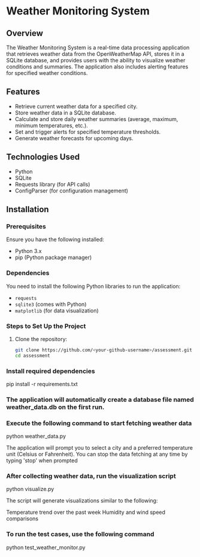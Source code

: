# Weather Monitoring System

## Overview
The Weather Monitoring System is a real-time data processing application that retrieves weather data from the OpenWeatherMap API, stores it in a SQLite database, and provides users with the ability to visualize weather conditions and summaries. The application also includes alerting features for specified weather conditions.

## Features
- Retrieve current weather data for a specified city.
- Store weather data in a SQLite database.
- Calculate and store daily weather summaries (average, maximum, minimum temperatures, etc.).
- Set and trigger alerts for specified temperature thresholds.
- Generate weather forecasts for upcoming days.

## Technologies Used
- Python
- SQLite
- Requests library (for API calls)
- ConfigParser (for configuration management)

## Installation

### Prerequisites
Ensure you have the following installed:
- Python 3.x
- pip (Python package manager)

### Dependencies
You need to install the following Python libraries to run the application:
- `requests`
- `sqlite3` (comes with Python)
- `matplotlib` (for data visualization)

### Steps to Set Up the Project
1. Clone the repository:
   ```bash
   git clone https://github.com/<your-github-username>/assessment.git
   cd assessment

### Install required dependencies
pip install -r requirements.txt

### The application will automatically create a database file named weather_data.db on the first run.

### Execute the following command to start fetching weather data
python weather_data.py

The application will prompt you to select a city and a preferred temperature unit (Celsius or Fahrenheit).
You can stop the data fetching at any time by typing 'stop' when prompted

### After collecting weather data, run the visualization script
python visualize.py

The script will generate visualizations similar to the following:

Temperature trend over the past week
Humidity and wind speed comparisons

### To run the test cases, use the following command
python test_weather_monitor.py
